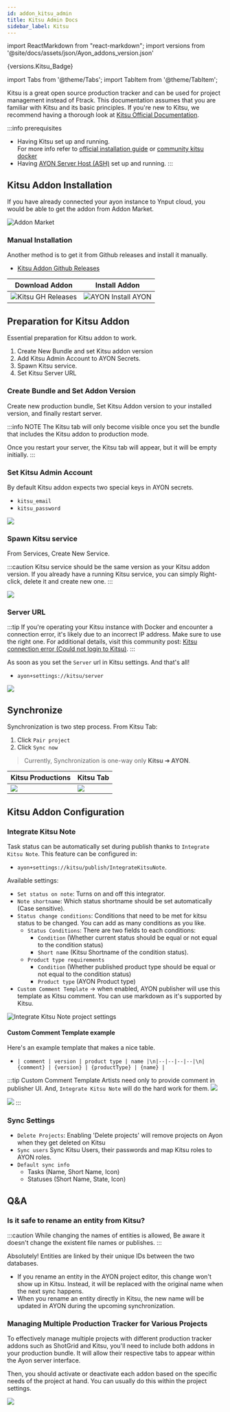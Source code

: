 ```yaml
---
id: addon_kitsu_admin
title: Kitsu Admin Docs
sidebar_label: Kitsu
---
```


import ReactMarkdown from "react-markdown";
import versions from '@site/docs/assets/json/Ayon_addons_version.json'

<ReactMarkdown>
{versions.Kitsu_Badge}
</ReactMarkdown>

import Tabs from '@theme/Tabs';
import TabItem from '@theme/TabItem';

Kitsu is a great open source production tracker and can be used for project management instead of Ftrack. This documentation assumes that you are familiar with Kitsu and its basic principles. If you're new to Kitsu, we recommend having a thorough look at [Kitsu Official Documentation](https://kitsu.cg-wire.com/).

:::info prerequisites

-   Having Kitsu set up and running. <br /> For more info refer to [official installation guide](https://zou.cg-wire.com/) or [community kitsu docker](https://github.com/EmberLightVFX/Kitsu-for-Docker)
-   Having [AYON Server Host (ASH)](https://github.com/ynput/ash) set up and running.
    :::

## Kitsu Addon Installation

If you have already connected your ayon instance to Ynput cloud, you would be able to get the addon from Addon Market.

![Addon Market](assets/kitsu/admin/kitsu_addon_market.png)

### Manual Installation

Another method is to get it from Github releases and install it manually.

-   [Kitsu Addon Github Releases](https://github.com/ynput/ayon-kitsu/releases)

| Download Addon                                                 | Install Addon                                                   |
| -------------------------------------------------------------- | --------------------------------------------------------------- |
| ![Kitsu GH Releases](assets/kitsu/admin/kitsu_gh_releases.png) | ![AYON Install AYON](assets/kitsu/admin/ayon_install_addon.png) |

## Preparation for Kitsu Addon

Essential preparation for Kitsu addon to work.

1. Create New Bundle and set Kitsu addon version
2. Add Kitsu Admin Account to AYON Secrets.
3. Spawn Kitsu service.
4. Set Kitsu Server URL

### Create Bundle and Set Addon Version

Create new production bundle, Set Kitsu Addon version to your installed version, and finally restart server.

:::info NOTE
The Kitsu tab will only become visible once you set the bundle that includes the Kitsu addon to production mode.

Once you restart your server, the Kitsu tab will appear, but it will be empty initially.
:::

### Set Kitsu Admin Account

By default Kitsu addon expects two special keys in AYON secrets.

-   `kitsu_email`
-   `kitsu_password`

![](assets/kitsu/admin/kitsu_admin_account.png)

### Spawn Kitsu service

From Services, Create New Service.

:::caution
Kitsu service should be the same version as your Kitsu addon version.
If you already have a running Kitsu service, you can simply Right-click, delete it and create new one.
:::

![](assets/kitsu/admin/kitsu_service.png)

### Server URL

:::tip
If you're operating your Kitsu instance with Docker and encounter a connection error, it's likely due to an incorrect IP address. Make sure to use the right one. For additional details, visit this community post: [Kitsu connection error (Could not login to Kitsu)](https://community.ynput.io/t/kitsu-connection-error-could-not-login-to-kitsu/1556/13).
:::

As soon as you set the `Server` url in Kitsu settings. And that's all!

-   `ayon+settings://kitsu/server`

![](assets/kitsu/admin/kitsu_server_url.png)

## Synchronize

Synchronization is two step process.
From Kitsu Tab:

1. Click `Pair project`
2. Click `Sync now`

> Currently, Synchronization is one-way only **Kitsu ➜ AYON**.

| Kitsu Productions                            | Kitsu Tab                                  |
| -------------------------------------------- | ------------------------------------------ |
| ![](assets/kitsu/admin/kitsu_tab_sync_2.png) | ![](assets/kitsu/admin/kitsu_tab_sync.png) |

## Kitsu Addon Configuration

### Integrate Kitsu Note

Task status can be automatically set during publish thanks to `Integrate Kitsu Note`. This feature can be configured in:

-   `ayon+settings://kitsu/publish/IntegrateKitsuNote`.

Available settings:

-   `Set status on note`: Turns on and off this integrator.
-   `Note shortname`: Which status shortname should be set automatically (Case sensitive).
-   `Status change conditions`: Conditions that need to be met for kitsu status to be changed. You can add as many conditions as you like.
    -   `Status Conditions`: There are two fields to each conditions:
        -   `Condition` (Whether current status should be equal or not equal to the condition status)
        -   `Short name` (Kitsu Shortname of the condition status).
    -   `Product type requirements`
        -   `Condition` (Whether published product type should be equal or not equal to the condition status)
        -   `Product type` (AYON Product type)
-   `Custom Comment Template` -> when enabled, AYON publisher will use this template as Kitsu comment. You can use markdown as it's supported by Kitsu.

![Integrate Kitsu Note project settings](assets/kitsu/admin/integrate_kitsu_note_settings.png)

#### Custom Comment Template example

Here's an example template that makes a nice table.

-   `| comment | version | product type | name |\n|--|--|--|--|\n| {comment} | {version} | {productType} | {name} |`

:::tip Custom Comment Template
Artists need only to provide comment in publisher UI.
And, `Integrate Kitsu Note` will do the hard work for them.
![](assets/kitsu/admin/kitsu_comment_publisher.png)

![](assets/kitsu/admin/kitsu_comment_template.png)
:::

### Sync Settings

-   `Delete Projects`: Enabling 'Delete projects' will remove projects on Ayon when they get deleted on Kitsu
-   `Sync users` Sync Kitsu Users, their passwords and map Kitsu roles to AYON roles.
-   `Default sync info`
    -   Tasks (Name, Short Name, Icon)
    -   Statuses (Short Name, State, Icon)

## Q&A

### Is it safe to rename an entity from Kitsu?

:::caution
While changing the names of entities is allowed, Be aware it doesn't change the existent file names or publishes.
:::

Absolutely! Entities are linked by their unique IDs between the two databases.

-   If you rename an entity in the AYON project editor, this change won't show up in Kitsu. Instead, it will be replaced with the original name when the next sync happens.
-   When you rename an entity directly in Kitsu, the new name will be updated in AYON during the upcoming synchronization.

### Managing Multiple Production Tracker for Various Projects

To effectively manage multiple projects with different production tracker addons such as ShotGrid and Kitsu, you'll need to include both addons in your production bundle. It will allow their respective tabs to appear within the Ayon server interface.

Then, you should activate or deactivate each addon based on the specific needs of the project at hand.
You can usually do this within the project settings.

![](assets/kitsu/admin/deactivate_addon_per_project.png)
